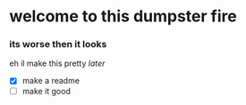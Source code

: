 # welcome to this dumpster fire
### its worse then it looks

eh il make this pretty *later*
- [X] make a readme
- [ ] make it good
